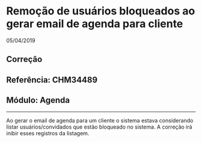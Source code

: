 # Remoção de usuários bloqueados ao gerar email de agenda para cliente
05/04/2019
## Correção
## Referência: CHM34489
## Módulo: Agenda
***

Ao gerar o email de agenda para um cliente o sistema estava considerando listar usuários/convidados que estão bloqueado no sistema. A correção irá inibir esses registros da listagem.